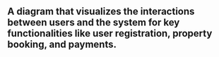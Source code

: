 ## A diagram that visualizes the interactions between users and the system for key functionalities like user registration, property booking, and payments.
